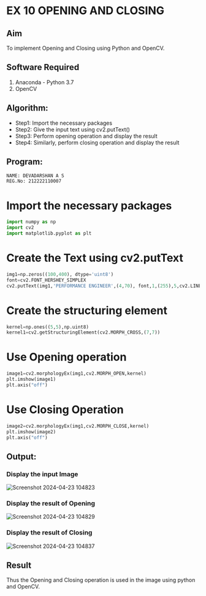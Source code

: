 # EX 10 OPENING AND CLOSING
## Aim
To implement Opening and Closing using Python and OpenCV.
## Software Required
1. Anaconda - Python 3.7
2. OpenCV
## Algorithm:
- Step1: Import the necessary packages
- Step2: Give the input text using cv2.putText()
- Step3: Perform opening operation and display the result
- Step4: Similarly, perform closing operation and display the result
## Program:
```
NAME: DEVADARSHAN A S
REG.No: 212222110007
``` 
# Import the necessary packages
```python
import numpy as np
import cv2
import matplotlib.pyplot as plt
```
# Create the Text using cv2.putText
```python
img1=np.zeros((100,400), dtype='uint8')
font=cv2.FONT_HERSHEY_SIMPLEX
cv2.putText(img1,'PERFORMANCE ENGINEER',(4,70), font,1,(255),5,cv2.LINE_AA)
```
# Create the structuring element
```python
kernel=np.ones((5,5),np.uint8)
kernel1=cv2.getStructuringElement(cv2.MORPH_CROSS,(7,7))
```
# Use Opening operation
```python
image1=cv2.morphologyEx(img1,cv2.MORPH_OPEN,kernel)
plt.imshow(image1)
plt.axis("off")
```
# Use Closing Operation
```python
image2=cv2.morphologyEx(img1,cv2.MORPH_CLOSE,kernel)
plt.imshow(image2)
plt.axis("off")
```
## Output:
### Display the input Image
![Screenshot 2024-04-23 104823](https://github.com/DEVADARSHAN2/OPENING--AND-CLOSING/assets/119432150/f856984f-880e-4f89-8b73-db3a4c416705)
### Display the result of Opening
![Screenshot 2024-04-23 104829](https://github.com/DEVADARSHAN2/OPENING--AND-CLOSING/assets/119432150/da14911b-22e9-4292-8885-319c3eb86060)
### Display the result of Closing
![Screenshot 2024-04-23 104837](https://github.com/DEVADARSHAN2/OPENING--AND-CLOSING/assets/119432150/6dc080da-1fb1-4b55-b870-d45326209c4b)
## Result
Thus the Opening and Closing operation is used in the image using python and OpenCV.
